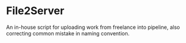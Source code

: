 # File2Server
 An in-house script for uploading work from freelance into pipeline, also correcting common mistake in naming convention.

